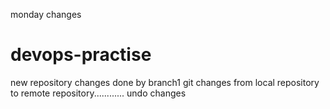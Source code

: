 monday  changes
# devops-practise
new repository
changes done by branch1
git changes from local repository to remote repository............
undo changes





